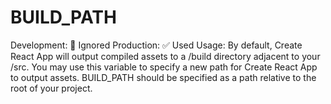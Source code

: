 # BUILD_PATH

Development: 🚫 Ignored
Production: ✅ Used
Usage: By default, Create React App will output compiled assets to a /build directory adjacent to your /src. You may use this variable to specify a new path for Create React App to output assets. BUILD_PATH should be specified as a path relative to the root of your project.
